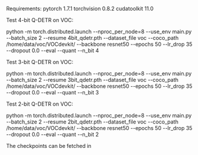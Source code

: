 Requirements:
pytorch 1.7.1
torchvision 0.8.2
cudatoolkit 11.0

Test 4-bit Q-DETR on VOC:

python -m torch.distributed.launch --nproc_per_node=8 --use_env main.py --batch_size 2 --resume 4bit_qdetr.pth --dataset_file voc --coco_path /home/data/voc/VOCdevkit/ --backbone resnet50 --epochs 50 --lr_drop 35 --dropout 0.0 --eval --quant --n_bit 4

Test 3-bit Q-DETR on VOC:

python -m torch.distributed.launch --nproc_per_node=8 --use_env main.py --batch_size 2 --resume 3bit_qdetr.pth --dataset_file voc --coco_path /home/data/voc/VOCdevkit/ --backbone resnet50 --epochs 50 --lr_drop 35 --dropout 0.0 --eval --quant --n_bit 3

Test 2-bit Q-DETR on VOC:

python -m torch.distributed.launch --nproc_per_node=8 --use_env main.py --batch_size 2 --resume 2bit_qdetr.pth --dataset_file voc --coco_path /home/data/voc/VOCdevkit/ --backbone resnet50 --epochs 50 --lr_drop 35 --dropout 0.0 --eval --quant --n_bit 2

The checkpoints can be fetched in 

